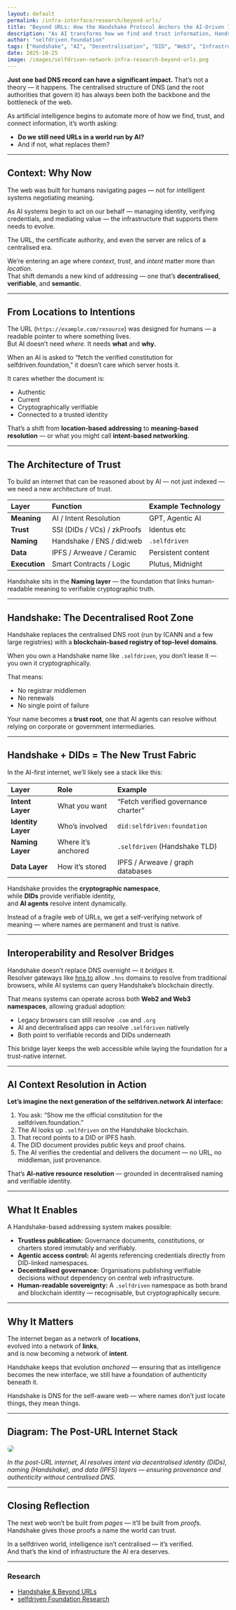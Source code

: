 ```yaml
---
layout: default
permalink: /infra-interface/research/beyond-urls/
title: "Beyond URLs: How the Handshake Protocol Anchors the AI-Driven Internet"
description: "As AI transforms how we find and trust information, Handshake offers a decentralised foundation for meaning, identity, and authenticity in a post-URL world."
author: "selfdriven.foundation"
tags: ["Handshake", "AI", "Decentralisation", "DID", "Web3", "Infrastructure"]
date: 2025-10-25
image: /images/selfdriven-network-infra-research-beyond-urls.png
---
```


**Just one bad DNS record can have a significant impact.**
That’s not a theory — it happens. The centralised structure of DNS (and the root authorities that govern it) has always been both the backbone and the bottleneck of the web.  

As artificial intelligence begins to automate more of how we find, trust, and connect information, it’s worth asking:  
- **Do we still need URLs in a world run by AI?**  
- And if not, what replaces them?

---

## Context: Why Now

The web was built for humans navigating pages — not for intelligent systems negotiating meaning.  

As AI systems begin to act on our behalf — managing identity, verifying credentials, and mediating value — the infrastructure that supports them needs to evolve.

The URL, the certificate authority, and even the server are relics of a centralised era.  

We’re entering an age where *context*, *trust*, and *intent* matter more than *location*.  
That shift demands a new kind of addressing — one that’s **decentralised**, **verifiable**, and **semantic**.  

---

## From Locations to Intentions

The URL (`https://example.com/resource`) was designed for humans — a readable pointer to where something lives.  
But AI doesn’t need *where.* It needs **what** and **why.**

When an AI is asked to “fetch the verified constitution for selfdriven.foundation,” it doesn’t care which server hosts it.  

It cares whether the document is:
- Authentic  
- Current  
- Cryptographically verifiable  
- Connected to a trusted identity  

That’s a shift from **location-based addressing** to **meaning-based resolution** — or what you might call **intent-based networking**.

---

## The Architecture of Trust

To build an internet that can be reasoned about by AI — not just indexed — we need a new architecture of trust.

| Layer | Function | Example Technology |
|:------|:---------|:-------------------|
| **Meaning** | AI / Intent Resolution | GPT, Agentic AI |
| **Trust** | SSI (DIDs / VCs) / zkProofs | Identus etc |
| **Naming** | Handshake / ENS / did:web | `.selfdriven` |
| **Data** | IPFS / Arweave / Ceramic | Persistent content |
| **Execution** | Smart Contracts / Logic | Plutus, Midnight |

Handshake sits in the **Naming layer** — the foundation that links human-readable meaning to verifiable cryptographic truth.

---

## Handshake: The Decentralised Root Zone

Handshake replaces the centralised DNS root (run by ICANN and a few large registries) with a **blockchain-based registry of top-level domains**.  

When you own a Handshake name like `.selfdriven`, you don’t lease it — you own it cryptographically.

That means:
- No registrar middlemen  
- No renewals  
- No single point of failure  

Your name becomes a **trust root**, one that AI agents can resolve without relying on corporate or government intermediaries.

---

## Handshake + DIDs = The New Trust Fabric

In the AI-first internet, we’ll likely see a stack like this:

| Layer | Role | Example |
|:------|:-----|:---------|
| **Intent Layer** | What you want | “Fetch verified governance charter” |
| **Identity Layer** | Who’s involved | `did:selfdriven:foundation` |
| **Naming Layer** | Where it’s anchored | `.selfdriven` (Handshake TLD) |
| **Data Layer** | How it’s stored | IPFS / Arweave / graph databases |

Handshake provides the **cryptographic namespace**,  
while **DIDs** provide verifiable identity,  
and **AI agents** resolve intent dynamically.

Instead of a fragile web of URLs, we get a self-verifying network of meaning — where names are permanent and trust is native.

---

## Interoperability and Resolver Bridges

Handshake doesn’t replace DNS overnight — it *bridges* it.  
Resolver gateways like [hns.to](https://hns.to) allow `.hns` domains to resolve from traditional browsers, while AI systems can query Handshake’s blockchain directly.  

That means systems can operate across both **Web2 and Web3 namespaces**, allowing gradual adoption:
- Legacy browsers can still resolve `.com` and `.org`
- AI and decentralised apps can resolve `.selfdriven` natively
- Both point to verifiable records and DIDs underneath

This bridge layer keeps the web accessible while laying the foundation for a trust-native internet.

---

## AI Context Resolution in Action

**Let’s imagine the next generation of the selfdriven.network AI interface:**

1. You ask: “Show me the official constitution for the selfdriven.foundation.”  
2. The AI looks up `.selfdriven` on the Handshake blockchain.  
3. That record points to a DID or IPFS hash.  
4. The DID document provides public keys and proof chains.  
5. The AI verifies the credential and delivers the document — no URL, no middleman, just provenance.

That’s **AI-native resource resolution** — grounded in decentralised naming and verifiable identity.

---

## What It Enables

A Handshake-based addressing system makes possible:
- **Trustless publication:** Governance documents, constitutions, or charters stored immutably and verifiably.  
- **Agentic access control:** AI agents referencing credentials directly from DID-linked namespaces.  
- **Decentralised governance:** Organisations publishing verifiable decisions without dependency on central web infrastructure.  
- **Human-readable sovereignty:** A `.selfdriven` namespace as both brand and blockchain identity — recognisable, but cryptographically secure.

---

## Why It Matters

The internet began as a network of **locations**,  
evolved into a network of **links**,  
and is now becoming a network of **intent**.  

Handshake keeps that evolution *anchored* — ensuring that as intelligence becomes the new interface, we still have a foundation of authenticity beneath it.

Handshake is DNS for the self-aware web — where names don’t just locate things, they mean things.

---

## Diagram: The Post-URL Internet Stack

<img src="/images/selfdriven-network-infra-research-beyond-urls.png" style="max-width:600px; border-radius: 20px;">

*In the post-URL internet, AI resolves intent via decentralised identity (DIDs), naming (Handshake), and data (IPFS) layers — ensuring provenance and authenticity without centralised DNS.*

---

## Closing Reflection

The next web won’t be built from *pages* — it’ll be built from *proofs.*  
Handshake gives those proofs a name the world can trust.  

In a selfdriven world, intelligence isn’t centralised — it’s verified.  
And that’s the kind of infrastructure the AI era deserves.

---

### Research

- [Handshake & Beyond URLs](/infra-interface/research/handshake-beyond-urls/)
- [selfdriven Foundation Research](https://research.selfdriven.foundation)